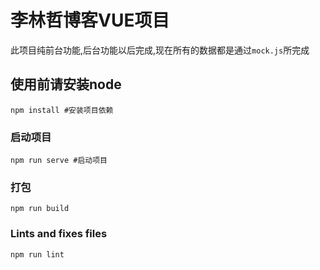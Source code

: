 # 李林哲博客VUE项目
此项目纯前台功能,后台功能以后完成,现在所有的数据都是通过`mock.js`所完成
## 使用前请安装node
```
npm install #安装项目依赖
```

### 启动项目
```
npm run serve #启动项目
```

### 打包
```
npm run build
```

### Lints and fixes files
```
npm run lint
```
